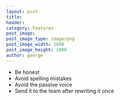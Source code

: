 ```yaml
---
layout: post
title: 
header: 
category: Features
post_image: 
post_image_type: image/png
post_image_width: 1600
post_image_height: 1000
author: george
---
```


- Be honest
- Avoid spelling mistakes
- Avoid the passive voice
- Send it to the team after rewriting it once